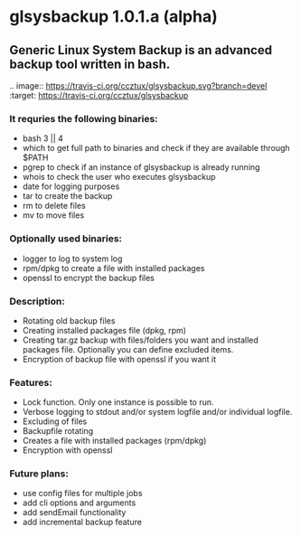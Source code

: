 # glsysbackup 1.0.1.a (alpha)
## Generic Linux System Backup is an advanced backup tool written in bash.


.. image:: https://travis-ci.org/ccztux/glsysbackup.svg?branch=devel
    :target: https://travis-ci.org/ccztux/glsysbackup


### It requries the following binaries:
- bash 3 || 4
- which to get full path to binaries and check if they are available through $PATH
- pgrep to check if an instance of glsysbackup is already running
- whois to check the user who executes glsysbackup
- date for logging purposes
- tar to create the backup
- rm to delete files
- mv to move files



### Optionally used binaries:
- logger to log to system log
- rpm/dpkg to create a file with installed packages
- openssl to encrypt the backup files



### Description:
- Rotating old backup files
- Creating installed packages file (dpkg, rpm)
- Creating tar.gz backup with files/folders you want and installed packages file. Optionally you can define excluded items.
- Encryption of backup file with openssl if you want it



### Features:
- Lock function. Only one instance is possible to run.
- Verbose logging to stdout and/or system logfile and/or individual logfile.
- Excluding of files
- Backupfile rotating
- Creates a file with installed packages (rpm/dpkg)
- Encryption with openssl



### Future plans:
- use config files for multiple jobs
- add cli options and arguments
- add sendEmail functionality
- add incremental backup feature
